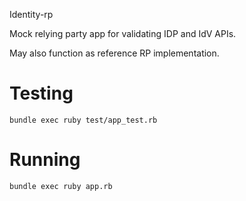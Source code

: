 Identity-rp

Mock relying party app for validating IDP and IdV APIs.

May also function as reference RP implementation.

# Testing
`bundle exec ruby test/app_test.rb`

# Running
`bundle exec ruby app.rb`
